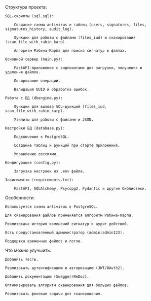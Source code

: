 Структура проекта:

    SQL-скрипты (sql.sql):

        Создание схемы antivirus и таблиц (users, signatures, files, signatures_history, audit_log).

        Функции для работы с файлами (files_iud) и сканирования (scan_file_with_rabin_karp).

        Алгоритм Рабина-Карпа для поиска сигнатур в файлах.

    Основной сервер (main.py):

        FastAPI-приложение с эндпоинтами для загрузки, получения и удаления файлов.

        Логирование операций.

        Валидация UUID и обработка ошибок.

    Работа с БД (dbengine.py):

        Функции для вызова SQL-функций (files_iud, scan_file_with_rabin_karp).

        Утилиты для работы с файлами и JSON.

    Настройки БД (database.py):

        Подключение к PostgreSQL.

        Создание таблиц и функций при старте приложения.

        Управление сессиями.

    Конфигурация (config.py):

        Загрузка настроек из .env файла.

    Зависимости (requirements.txt):

        FastAPI, SQLAlchemy, Psycopg2, Pydantic и другие библиотеки.

Особенности:

    Используется схема antivirus в PostgreSQL.

    Для сканирования файлов применяется алгоритм Рабина-Карпа.

    Реализована история изменений сигнатур и аудит действий.

    Есть предустановленный администратор (admin:admin123).

    Поддержка временных файлов и логов.

Что можно улучшить:

    Добавить тесты.

    Реализовать аутентификацию и авторизацию (JWT/OAuth2).

    Добавить документацию (Swagger/ReDoc).

    Оптимизировать алгоритм сканирования для больших файлов.

    Реализовать фоновые задачи для сканирования.